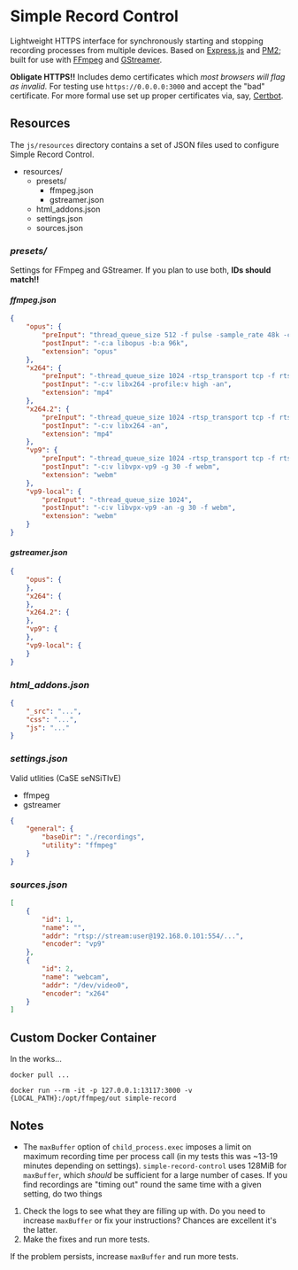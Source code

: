 # Simple Record Control
Lightweight HTTPS interface for synchronously starting and stopping recording processes from multiple devices. Based on [Express.js](https://expressjs.com/) and [PM2](http://pm2.keymetrics.io/); built for use with [FFmpeg](https://ffmpeg.org/) and [GStreamer](https://gstreamer.freedesktop.org/).

**Obligate HTTPS!!** Includes demo certificates which *most browsers will flag as invalid.* For testing use `https://0.0.0.0:3000` and accept the "bad" certificate. For more formal use set up proper certificates via, say, [Certbot](https://certbot.eff.org/).

## Resources
The `js/resources` directory contains a set of JSON files used to configure Simple Record Control.

- resources/
    - presets/
        - ffmpeg.json
        - gstreamer.json
    - html_addons.json
    - settings.json
    - sources.json

### *presets/*
Settings for FFmpeg and GStreamer. If you plan to use both, **IDs should match!!**

#### *ffmpeg.json*
```json
{
    "opus": {
        "preInput": "thread_queue_size 512 -f pulse -sample_rate 48k -channels 2 -frame_size 2",
        "postInput": "-c:a libopus -b:a 96k",
        "extension": "opus"
    },
    "x264": {
        "preInput": "-thread_queue_size 1024 -rtsp_transport tcp -f rtsp -r 30",
        "postInput": "-c:v libx264 -profile:v high -an",
        "extension": "mp4"
    },
    "x264.2": {
        "preInput": "-thread_queue_size 1024 -rtsp_transport tcp -f rtsp",
        "postInput": "-c:v libx264 -an",
        "extension": "mp4"
    },
    "vp9": {
        "preInput": "-thread_queue_size 1024 -rtsp_transport tcp -f rtsp -r 30",
        "postInput": "-c:v libvpx-vp9 -g 30 -f webm",
        "extension": "webm"
    },
    "vp9-local": {
        "preInput": "-thread_queue_size 1024",
        "postInput": "-c:v libvpx-vp9 -an -g 30 -f webm",
        "extension": "webm"
    }
}
```

#### *gstreamer.json*
```json
{
    "opus": {
    },
    "x264": {
    },
    "x264.2": {
    },
    "vp9": {
    },
    "vp9-local": {
    }
}
```

### *html_addons.json*
```json
{
    "_src": "...",
    "css": "...",
    "js": "..."
}
```

### *settings.json*
Valid utlities (CaSE seNSiTIvE)
- ffmpeg
- gstreamer

```json
{
    "general": {
        "baseDir": "./recordings",
        "utility": "ffmpeg"
    }
}
```

### *sources.json*
```json
[
    {
        "id": 1,
        "name": "",
        "addr": "rtsp://stream:user@192.168.0.101:554/...",
        "encoder": "vp9"
    },
    {
        "id": 2,
        "name": "webcam",
        "addr": "/dev/video0",
        "encoder": "x264"
    }
]
```

## Custom Docker Container
In the works...
```docker
docker pull ...

docker run --rm -it -p 127.0.0.1:13117:3000 -v {LOCAL_PATH}:/opt/ffmpeg/out simple-record
```

## Notes
- The `maxBuffer` option of `child_process.exec` imposes a limit on maximum recording time per process call (in my tests this was ~13-19 minutes depending on settings). `simple-record-control` uses 128MiB for `maxBuffer`, which *should* be sufficient for a large number of cases. If you find recordings are "timing out" round the same time with a given setting, do two things

1. Check the logs to see what they are filling up with. Do you need to increase `maxBuffer` or fix your instructions? Chances are excellent it's the latter.
2. Make the fixes and run more tests.

If the problem persists, increase `maxBuffer` and run more tests.